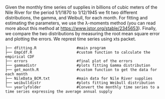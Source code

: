 Given the monthly time series of supplies in billions of cubic meters of the Nile River for the period 1/1/1870 to 1/12/1945 we fit two different distributions, the gamma, and Weibull, for each month. For fitting and estimating the parameters, we use the λ-moments method (you can read more about this method at https://www.jstor.org/stable/2345653). Finally, we compare the two distributions by measuring the root mean square error and plotting the errors. 
We represt time series using xts packet.


```
├── dfitting.R 					#main program
├── EmpCdf.R					#custom function to calculate the empirical CDF
├── errors						#final plot of the errors
├── gammadistr					#plots fitting Gamma distribution
├── get_month.R					#custom function to get the data for each month
├── NileData_BCM.txt			#main data for Nile River supplies
├── weibulldistr				#plots fitting Weibull distribution
└── yearlyfolder				#Convert the monthly time series to a time series expressing the average annual supply
```
